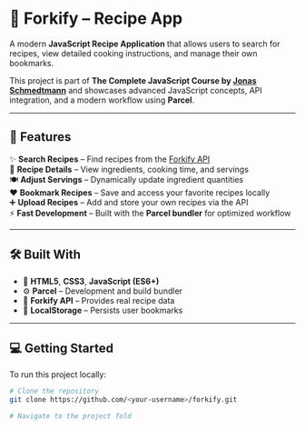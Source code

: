 # 🥗 Forkify – Recipe App

A modern **JavaScript Recipe Application** that allows users to search for recipes, view detailed cooking instructions, and manage their own bookmarks.

This project is part of **The Complete JavaScript Course by [Jonas Schmedtmann](https://codingheroes.io/)** and showcases advanced JavaScript concepts, API integration, and a modern workflow using **Parcel**.

---

## 🚀 Features

✨ **Search Recipes** – Find recipes from the [Forkify API](https://forkify-api.herokuapp.com/v2)  
📖 **Recipe Details** – View ingredients, cooking time, and servings  
🍽️ **Adjust Servings** – Dynamically update ingredient quantities  
❤️ **Bookmark Recipes** – Save and access your favorite recipes locally  
➕ **Upload Recipes** – Add and store your own recipes via the API  
⚡ **Fast Development** – Built with the **Parcel bundler** for optimized workflow

---

## 🛠️ Built With

- 🧱 **HTML5**, **CSS3**, **JavaScript (ES6+)**
- ⚙️ **Parcel** – Development and build bundler
- 🍲 **Forkify API** – Provides real recipe data
- 💾 **LocalStorage** – Persists user bookmarks

---

## 💻 Getting Started

To run this project locally:

```bash
# Clone the repository
git clone https://github.com/<your-username>/forkify.git

# Navigate to the project fold
```
